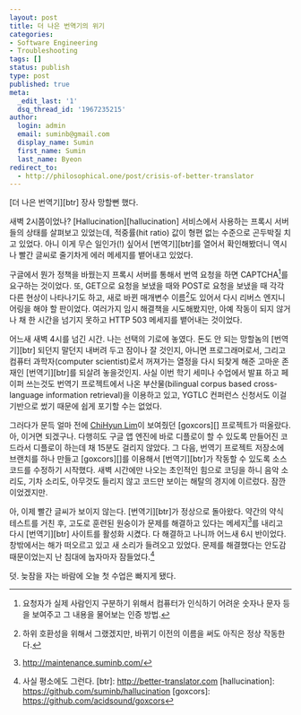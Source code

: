 ```yaml
---
layout: post
title: 더 나은 번역기의 위기
categories:
- Software Engineering
- Troubleshooting
tags: []
status: publish
type: post
published: true
meta:
  _edit_last: '1'
  dsq_thread_id: '1967235215'
author:
  login: admin
  email: suminb@gmail.com
  display_name: Sumin
  first_name: Sumin
  last_name: Byeon
redirect_to:
  - http://philosophical.one/post/crisis-of-better-translator
---
```

[더 나은 번역기][btr] 장사 망할뻔 했다.

새벽 2시쯤이었나? [Hallucination][hallucination] 서비스에서 사용하는 프록시 서버들의 상태를 살펴보고 있었는데, 적중률(hit ratio) 값이 형편 없는 수준으로 곤두박질 치고 있었다. 아니 이게 무슨 일인가(!) 싶어서 [번역기][btr]를 열어서 확인해봤더니 역시나 빨간 글씨로 줄기차게 에러 메세지를 뱉어내고 있었다.

구글에서 뭔가 정책을 바꿨는지 프록시 서버를 통해서 번역 요청을 하면 CAPTCHA[^2]를 요구하는 것이었다. 또, GET으로 요청을 보냈을 때와 POST로 요청을 보냈을 때 각각 다른 현상이 나타나기도 하고, 새로 바뀐 매개변수 이름[^3]도 있어서 다시 리버스 엔지니어링을 해야 할 판이었다. 여러가지 임시 해결책을 시도해봤지만, 아예 작동이 되지 않거나 채 한 시간을 넘기지 못하고 HTTP 503 메세지를 뱉어내는 것이었다.

어느새 새벽 4시를 넘긴 시간. 나는 선택의 기로에 놓였다. 돈도 안 되는 망할놈의 [번역기][btr] 되던지 말던지 내버려 두고 잠이나 잘 것인지, 아니면 프로그래머로서, 그리고 컴퓨터 과학자(computer scientist)로서 꺼져가는 열정을 다시 되찾게 해준 고마운 존재인 [번역기][btr]를 되살려 놓을것인지. 사실 이번 학기 세미나 수업에서 발표 하고 페이퍼 쓰는것도 번역기 프로젝트에서 나온 부산물(bilingual corpus based cross-language information retrieval)을 이용하고 있고, YGTLC 컨퍼런스 신청서도 이걸 기반으로 썼기 때문에 쉽게 포기할 수는 없었다.

그러다가 문득 얼마 전에 [ChiHyun Lim](https://www.facebook.com/chihyun.lim)이 보여줬던 [goxcors][] 프로젝트가 떠올랐다. 아, 이거면 되겠구나. 다행히도 구글 앱 엔진에 바로 디플로이 할 수 있도록 만들어진 코드라서 디플로이 하는데 채 15분도 걸리지 않았다. 그 다음, 번역기 프로젝트 저장소에 브랜치를 하나 만들고 [goxcors][]를 이용해서 [번역기][btr]가 작동할 수 있도록 소스코드를 수정하기 시작했다. 새벽 시간에만 나오는 초인적인 힘으로 코딩을 하니 음악 소리도, 기차 소리도, 아무것도 들리지 않고 코드만 보이는 해탈의 경지에 이르렀다. 잠깐이었겠지만.

아, 이제 빨간 글씨가 보이지 않는다. [번역기][btr]가 정상으로 돌아왔다. 약간의 약식 테스트를 거친 후, 고도로 훈련된 원숭이가 문제를 해결하고 있다는 메세지[^5]를 내리고 다시 [번역기][btr] 사이트를 활성화 시켰다. 다 해결하고 나니까 어느새 6시 반이었다. 창밖에서는 해가 떠오르고 있고 새 소리가 들려오고 있었다. 문제를 해결했다는 안도감 때문이었는지 난 침대에 눕자마자 잠들었다.[^6]

덧. 늦잠을 자는 바람에 오늘 첫 수업은 빠지게 됐다.

[^2]: 요청자가 실제 사람인지 구분하기 위해서 컴퓨터가 인식하기 어려운 숫자나 문자 등을 보여주고 그 내용을 물어보는 인증 방법.
[^3]: 하위 호환성을 위해서 그랬겠지만, 바뀌기 이전의 이름을 써도 아직은 정상 작동한다.
[^5]: http://maintenance.suminb.com/
[^6]: 사실 평소에도 그런다.
[btr]: http://better-translator.com
[hallucination]: https://github.com/suminb/hallucination
[goxcors]: https://github.com/acidsound/goxcors
